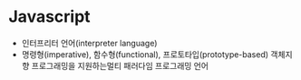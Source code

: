 # Javascript

- 인터프리터 언어(interpreter language)
- 명령형(imperative), 함수형(functional), 프로토타입(prototype-based) 객체지향 프로그래밍을 지원하는멀티 패러다임 프로그래밍 언어
